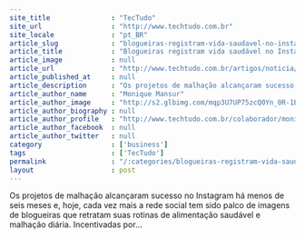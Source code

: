 ```yaml
---
site_title               : "TecTudo"
site_url                 : "http://www.techtudo.com.br"
site_locale              : "pt_BR"
article_slug             : "blogueiras-registram-vida-saudavel-no-instagram-e-viram-tendencia-na-web"
article_title            : "Blogueiras registram vida saudável no Instagram e viram tendência na web"
article_image            : null
article_url              : "http://www.techtudo.com.br/artigos/noticia/2013/05/blogueiras-registram-vida-saudavel-no-instagram-e-viram-tendencia-na-web.html"
article_published_at     : null
article_description      : "Os projetos de malhação alcançaram sucesso no Instagram há menos de seis meses e, hoje, cada vez mais a rede social tem sido palco de imagens de blogueiras que retratam suas rotinas de alimentação saudável e malhação diária. Incentivadas por..."
article_author_name      : "Monique Mansur"
article_author_image     : "http://s2.glbimg.com/mqp3U7UP75zcQ0Yn_0R-1B2Iu4M=/30x30/s2.glbimg.com/f7ePH1Y8Piw0rqw9UlN1mYDuD_U=/0x0:293x293/75x75/s.glbimg.com/po/tt/f/original/2012/06/15/moniquemansur.jpg"
article_author_biography : null
article_author_profile   : "http://www.techtudo.com.br/colaborador/monique-mansur.html"
article_author_facebook  : null
article_author_twitter   : null
category                 : ['business']
tags                     : ['TecTudo']
permalink                : "/:categories/blogueiras-registram-vida-saudavel-no-instagram-e-viram-tendencia-na-web/"
layout                   : post
---
```


Os projetos de malhação alcançaram sucesso no Instagram há menos de seis meses e, hoje, cada vez mais a rede social tem sido palco de imagens de blogueiras que retratam suas rotinas de alimentação saudável e malhação diária. Incentivadas por...
